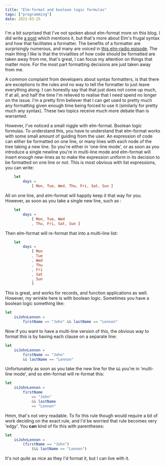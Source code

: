 ```yaml
---
title: "Elm-format and boolean logic formulas"
tags: ["programming"]
date: 2021-03-25
---
```


I'm a bit surprised that I've not spoken about elm-format more on this blog. I did write [a post](/posts/2021-01-27-frugal-syntax-formatter) which mentions it, but that's more about Elm's frugal syntax and how that facilitates a formatter. The benefits of a formatter are surprisingly numerous, and many are voiced in [this elm-radio episode](https://elm-radio.com/episode/elm-format/). The main thing I like is that the trivialities of how code should be formatted are taken away from me, that's great, I can focus my attention on things that matter more. For the most part formatting decisions are just taken away from me. 

A common complaint from developers about syntax formatters, is that there are exceptions to the rules and no way to tell the formatter to just leave everything along. I can honestly say that that just does not come up much, if at all, and half the time I'm relieved to realise that I need spend no longer on the issue. I'm a pretty firm believer that I can get used to pretty much any formatting given enough time being forced to use it (similarly for pretty much any syntax). These two topics receive much more debate than is warranted.

However, I've noticed a small niggle with elm-format. Boolean logic formulas. To understand this, you have to understand that elm-format works with some small amount of guiding from the user. An expression of code can either be formatted on one line, or many lines with each node of the tree taking a new line. So you're either in 'one-line mode', or as soon as you introduce a single newline you're in multi-line mode and elm-format will insert enough new-lines as to make the expression uniform in its decision to be formatted on one line or not. This is most obvious with list expressions, you can write:

```elm
    let
        days =
            [ Mon, Tue, Wed, Thu, Fri, Sat, Sun ]
```

All on one line, and elm-format will happily keep it that way for you. However, as soon as you take a single new line, such as :

```elm
    let
        days =
            [ Mon, Tue, Wed
            , Thu, Fri, Sat, Sun ]
```
Then elm-format will re-format that into a multi-line list:


```elm
    let
        days =
            [ Mon
            , Tue
            , Wed
            , Thu
            , Fri
            , Sat
            , Sun 
            ]
```

This is great, and works for records, and function applications as well. However, my wrinkle here is with boolean logic. Sometimes you have a boolean logic something like:

```elm
let
    isJohnLennon =
        firstName == "John" && lastName == "Lennon"
```

Now if you want to have a multi-line version of this, the obvious way to format this is by having each clause on a separate line:


```elm
let
    isJohnLennon =
        firstName == "John"
        && lastName == "Lennon"
```

Unfortunately as soon as you take the new line for the `&&` you're in 'multi-line mode', and so elm-format will re-format this:


```elm
let
    isJohnLennon =
        firstName 
            == "John"
            && lastName 
            == "Lennon"
```

Hmm, that's not very readable. To fix this rule though would require a bit of work deciding on the exact rule, and I'd be worried that rule becomes very 'edgy'. You **can** kind of fix this with parentheses:


```elm
let
    isJohnLennon =
        (firstName == "John")
            (&& lastName == "Lennon")
```

It's not *quite* as nice as they I'd format it, but I can live with it.
